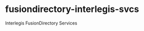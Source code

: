 fusiondirectory-interlegis-svcs
===============================

Interlegis FusionDirectory Services
